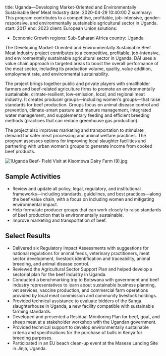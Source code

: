 
title: Uganda—Developing Market-Oriented and Environmentally Sustainable Beef Meat
  Industry
date: 2020-04-29 10:40:00 Z
summary: This program contributes to a competitive, profitable, job-intensive, gender-responsive,
  and environmentally sustainable agricultural sector in Uganda.
start: 2017
end: 2023
client: European Union
solutions:
- Economic Growth
regions: Sub-Saharan Africa
country: Uganda


The Developing Market-Oriented and Environmentally Sustainable Beef Meat Industry project contributes to a competitive, profitable, job-intensive, and environmentally sustainable agricultural sector in Uganda. DAI uses a value chain approach in targeted areas to boost the overall performance of the meat sector, including its production volume, quality, value addition, employment rate, and environmental sustainability.

The project brings together public and private players with smallholder farmers and beef-related agriculture firms to promote an environmentally sustainable, climate-resilient, low-emission, local, and regional meat industry. It creates producer groups—including women's groups—that raise standards for beef production. Groups focus on  animal disease control and prevention, climate-smart pasture and manure management, integrated water management, and supplementary feeding and efficient breeding methods (practices that can reduce greenhouse gas production).

The project also improves marketing and transportation to stimulate demand for safer meat processing and animal welfare practices. The program assesses options for improving local slaughter facilities and partnering with urban women’s groups to generate income from cooked beef products.

![1Uganda Beef- Field Visit at Kisombwa Dairy Farm (9).jpg](/uploads/1Uganda%20Beef-%20Field%20Visit%20at%20Kisombwa%20Dairy%20Farm%20(9).jpg)

## Sample Activities

* Review and update all policy, legal, regulatory, and institutional frameworks—including standards, guidelines, and best practices—along the beef value chain, with a focus on including women and mitigating environmental impact.
* Help formulate producer groups that can work closely to raise standards of beef production that is environmentally sustainable.
* Improve marketing and transportation of beef.

## Select Results

* Delivered six Regulatory Impact Assessments with suggestions for national regulations for animal feeds, veterinary practitioners, meat sector development, livestock identification and traceability, animal breeding, and animal disease control.
* Reviewed the Agricultural Sector Support Plan and helped develop a sectorial plan for the beef industry in Uganda.
* Conducted a benchmarking trip to Botswana with government and beef industry representatives to learn about sustainable business planning, vet services, vaccine production, and commercial farm operations provided by local meat commission and community livestock holdings.
* Provided technical assistance to evaluate  bidders of the Sanga slaughterhouse in Uganda, a new facility compatible with sustainable farming standards.
* Developed and presented a Residual Monitoring Plan for beef, goat, and sheep meat at a stakeholder workshop with the Ugandan government.
* Provided technical support to develop environmentally sustainable criteria and specifications for the purchase of bulls in Kenya for breeding purposes.
* Participated in an EU beach clean-up event at the Masese Landing Site in Jinja, Uganda.
